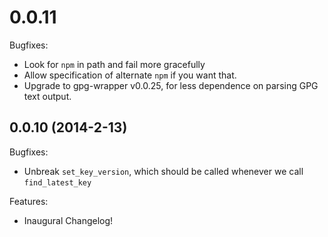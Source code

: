 # 0.0.11

Bugfixes:
  
   - Look for `npm` in path and fail more gracefully
   - Allow specification of alternate `npm` if you want that.
   - Upgrade to gpg-wrapper v0.0.25, for less dependence on parsing GPG text output.

## 0.0.10 (2014-2-13)

Bugfixes:

   - Unbreak `set_key_version`, which should be called whenever we call `find_latest_key`

Features:

   - Inaugural Changelog!

